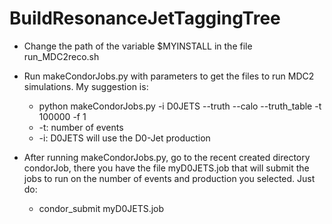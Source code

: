 # BuildResonanceJetTaggingTree

* Change the path of the variable $MYINSTALL in the file run_MDC2reco.sh
* Run makeCondorJobs.py with parameters to get the files to run MDC2 simulations. My suggestion is:
  * python makeCondorJobs.py -i D0JETS --truth --calo --truth_table -t 100000 -f 1
  * -t: number of events
  * -i: D0JETS will use the D0-Jet production

* After running makeCondorJobs.py, go to the recent created directory condorJob, there you have the file myD0JETS.job that will submit the jobs to run on the number of events and production you selected. Just do:
  * condor_submit myD0JETS.job
